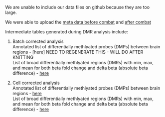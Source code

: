 

We are unable to include our data files on github because they are too large.

We were able to upload the [meta data before combat](https://github.com/STAT540-UBC/team_Methylhomies/blob/master/data/processed_data/Meta_uncor.RData) and [after combat](https://github.com/STAT540-UBC/team_Methylhomies/blob/master/data/processed_data/Meta_batch_cor.RData)

Intermediate tables generated during DMR analysis include:

1) Batch corrected analysis   
Annotated list of differentially methlyated probes (DMPs) between brain regions - [here] NEED TO REGENERATE THIS - WILL DO AFTER KNITTING   
List of broad differentially methlyated regions (DMRs) with min, max, and mean for both beta fold change and delta beta (absolute beta difference) - [here](https://github.com/STAT540-UBC/team_Methylhomies/blob/master/data/processed_data/significant.DMRs_batch.txt)

2) Cell corrected analysis   
Annotated list of differentially methlyated probes (DMPs) between brain regions - [here](https://github.com/STAT540-UBC/team_Methylhomies/blob/master/data/processed_data/significant.DMPs_cell.txt)   
List of broad differentially methlyated regions (DMRs) with min, max, and mean for both beta fold change and delta beta (absolute beta difference) - [here](https://github.com/STAT540-UBC/team_Methylhomies/blob/master/data/processed_data/significant.DMRs_cell.txt)


